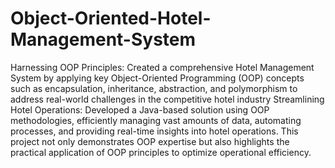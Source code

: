 # Object-Oriented-Hotel-Management-System
Harnessing OOP Principles: Created a comprehensive Hotel Management System by applying key Object-Oriented Programming (OOP) concepts such as encapsulation, inheritance, abstraction, and polymorphism to address real-world challenges in the competitive hotel industry
Streamlining Hotel Operations: Developed a Java-based solution using OOP methodologies, efficiently managing vast amounts of data, automating processes, and providing real-time insights into hotel operations. This project not only demonstrates OOP expertise but also highlights the practical application of OOP principles to optimize operational efficiency.
